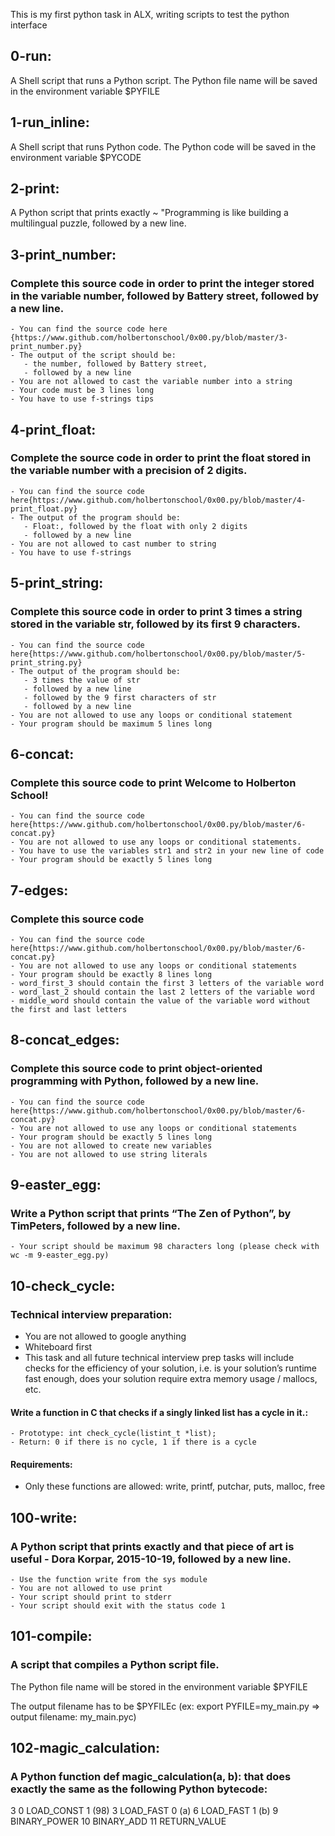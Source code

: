This is my first python task in ALX, writing scripts to test the python interface

## 0-run:
 A Shell script that runs a Python script.
	 The Python file name will be saved in the environment variable $PYFILE

## 1-run_inline:
 A Shell script that runs Python code.
		The Python code will be saved in the environment variable $PYCODE

## 2-print:
 A Python script that prints exactly 
~ "Programming is like building a multilingual puzzle,
 followed by a new line.

## 3-print_number:
### Complete this source code in order to print the integer stored in the variable number, followed by Battery street, followed by a new line.
    - You can find the source code here {https://www.github.com/holbertonschool/0x00.py/blob/master/3-print_number.py}
    - The output of the script should be:
       - the number, followed by Battery street,
       - followed by a new line
    - You are not allowed to cast the variable number into a string
    - Your code must be 3 lines long
    - You have to use f-strings tips

## 4-print_float:
### Complete the source code in order to print the float stored in the variable number with a precision of 2 digits.
    - You can find the source code here{https://www.github.com/holbertonschool/0x00.py/blob/master/4-print_float.py}
    - The output of the program should be:
       - Float:, followed by the float with only 2 digits
       - followed by a new line
    - You are not allowed to cast number to string
    - You have to use f-strings

## 5-print_string:
### Complete this source code in order to print 3 times a string stored in the variable str, followed by its first 9 characters.
    - You can find the source code here{https://www.github.com/holbertonschool/0x00.py/blob/master/5-print_string.py}
    - The output of the program should be:
       - 3 times the value of str
       - followed by a new line
       - followed by the 9 first characters of str
       - followed by a new line
    - You are not allowed to use any loops or conditional statement
    - Your program should be maximum 5 lines long

## 6-concat:
### Complete this source code to print Welcome to Holberton School!
    - You can find the source code here{https://www.github.com/holbertonschool/0x00.py/blob/master/6-concat.py}
    - You are not allowed to use any loops or conditional statements.
    - You have to use the variables str1 and str2 in your new line of code
    - Your program should be exactly 5 lines long

## 7-edges:
### Complete this source code
    - You can find the source code here{https://www.github.com/holbertonschool/0x00.py/blob/master/6-concat.py}
    - You are not allowed to use any loops or conditional statements
    - Your program should be exactly 8 lines long
    - word_first_3 should contain the first 3 letters of the variable word
    - word_last_2 should contain the last 2 letters of the variable word
    - middle_word should contain the value of the variable word without the first and last letters

## 8-concat_edges:
### Complete this source code to print object-oriented programming with Python, followed by a new line.

    - You can find the source code here{https://www.github.com/holbertonschool/0x00.py/blob/master/6-concat.py}
    - You are not allowed to use any loops or conditional statements
    - Your program should be exactly 5 lines long
    - You are not allowed to create new variables
    - You are not allowed to use string literals

## 9-easter_egg: 
### Write a Python script that prints “The Zen of Python”, by TimPeters, followed by a new line.

    - Your script should be maximum 98 characters long (please check with wc -m 9-easter_egg.py)

## 10-check_cycle:
### Technical interview preparation:

   - You are not allowed to google anything
   - Whiteboard first
   - This task and all future technical interview prep tasks will include checks for the efficiency of your solution, i.e. is your solution’s runtime fast enough, does your solution require extra memory usage / mallocs, etc.

#### Write a function in C that checks if a singly linked list has a cycle in it.:

    - Prototype: int check_cycle(listint_t *list);
    - Return: 0 if there is no cycle, 1 if there is a cycle

#### Requirements:

   - Only these functions are allowed: write, printf, putchar, puts, malloc, free

## 100-write: 
### A Python script that prints exactly and that piece of art is useful - Dora Korpar, 2015-10-19, followed by a new line.

    - Use the function write from the sys module
    - You are not allowed to use print
    - Your script should print to stderr
    - Your script should exit with the status code 1

## 101-compile: 
### A script that compiles a Python script file.

The Python file name will be stored in the environment variable $PYFILE

The output filename has to be $PYFILEc (ex: export PYFILE=my_main.py => output filename: my_main.pyc)

## 102-magic_calculation: 
### A Python function def magic_calculation(a, b): that does exactly the same as the following Python bytecode:
 3           0 LOAD_CONST               1 (98)
              3 LOAD_FAST                0 (a)
              6 LOAD_FAST                1 (b)
              9 BINARY_POWER
             10 BINARY_ADD
             11 RETURN_VALUE
